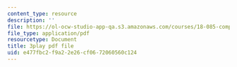```yaml
---
content_type: resource
description: ''
file: https://ol-ocw-studio-app-qa.s3.amazonaws.com/courses/18-085-computational-science-and-engineering-i-fall-2008/e477fbc2f9a22e26cf0672060560c124_a6sPpQXST5E.pdf
file_type: application/pdf
resourcetype: Document
title: 3play pdf file
uid: e477fbc2-f9a2-2e26-cf06-72060560c124
---
```

